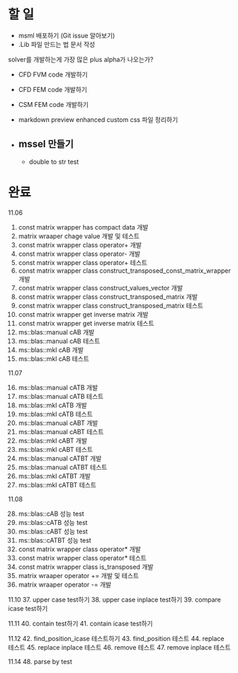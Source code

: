 # 할 일
- msml 배포하기 (Git issue 알아보기)
- .Lib 파일 만드는 법 문서 작성

solver를 개발하는게 가장 많은 plus alpha가 나오는가?

- CFD FVM code 개발하기
- CFD FEM code 개발하기
- CSM FEM code 개발하기

- markdown preview enhanced custom css 파일 정리하기

- mssel 만들기
  - 
  - double to str test

# 완료
11.06

1. const matrix wrapper has compact data 개발
2. matrix wraaper chage value 개발 및 테스트
3. const matrix wrapper class operator+ 개발
4. const matrix wrapper class operator- 개발
5. const matrix wrapper class operator+ 테스트
6. const matrix wrapper class construct_transposed_const_matrix_wrapper 개발
7. const matrix wrapper class construct_values_vector 개발
8. const matrix wrapper class construct_transposed_matrix 개발
9. const matrix wrapper class construct_transposed_matrix 테스트
10. const matrix wrapper get inverse matrix 개발
11. const matrix wrapper get inverse matrix 테스트
12. ms::blas::manual cAB 개발
13. ms::blas::manual cAB 테스트
14. ms::blas::mkl cAB 개발
15. ms::blas::mkl cAB 테스트

11.07

16. ms::blas::manual cATB 개발
17. ms::blas::manual cATB 테스트
18. ms::blas::mkl cATB 개발
19. ms::blas::mkl cATB 테스트
20. ms::blas::manual cABT 개발
21. ms::blas::manual cABT 테스트
22. ms::blas::mkl cABT 개발
23. ms::blas::mkl cABT 테스트
24. ms::blas::manual cATBT 개발
25. ms::blas::manual cATBT 테스트
26. ms::blas::mkl cATBT 개발
27. ms::blas::mkl cATBT 테스트

11.08

28. ms::blas::cAB 성능 test
29. ms::blas::cATB 성능 test
30. ms::blas::cABT 성능 test
31. ms::blas::cATBT 성능 test
32. const matrix wrapper class operator* 개발
33. const matrix wrapper class operator* 테스트 
34. const matrix wrapper class is_transposed 개발
35. matrix wraaper operator += 개발 및 테스트
36. matrix wraaper operator -= 개발

11.10
37. upper case test하기
38. upper case inplace test하기
39. compare icase test하기

11.11
40. contain test하기
41. contain icase test하기

11.12
42. find_position_icase 테스트하기
43. find_position 테스트
44. replace 테스트
45. replace inplace 테스트
46. remove 테스트
47. remove inplace 테스트

11.14
48. parse by test